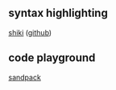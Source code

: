 ## syntax highlighting
[shiki](https://shiki.matsu.io/) ([github](https://github.com/shikijs/shiki))

## code playground
[sandpack](https://www.joshwcomeau.com/react/next-level-playground/)

